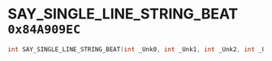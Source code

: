 # SAY_SINGLE_LINE_STRING_BEAT `0x84A909EC`

```cpp
int SAY_SINGLE_LINE_STRING_BEAT(int _Unk0, int _Unk1, int _Unk2, int _Unk3, int _Unk4, int _Unk5, int _Unk6, int _Unk7, int _Unk8, int _Unk9);
```
